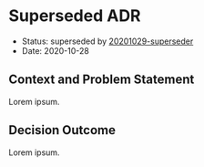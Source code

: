 # Superseded ADR

- Status: superseded by [20201029-superseder](20201029-superseder.md)
- Date: 2020-10-28

## Context and Problem Statement

Lorem ipsum.

## Decision Outcome

Lorem ipsum.
